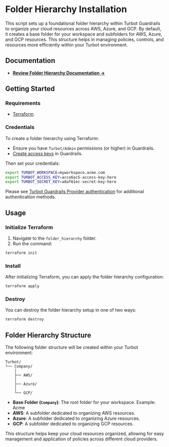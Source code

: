 # Folder Hierarchy Installation

This script sets up a foundational folder hierarchy within Turbot Guardrails to organize your cloud resources across AWS, Azure, and GCP. By default, it creates a base folder for your workspace and subfolders for AWS, Azure, and GCP resources. This structure helps in managing policies, controls, and resources more efficiently within your Turbot environment.

## Documentation

- **[Review Folder Hierarchy Documentation →](https://turbot.com/guardrails/docs/concepts/resources/hierarchy)**

## Getting Started

### Requirements

- [Terraform](https://developer.hashicorp.com/terraform/install)

### Credentials

To create a folder hierarchy using Terraform:

- Ensure you have `Turbot/Admin` permissions (or higher) in Guardrails.
- [Create access keys](https://turbot.com/guardrails/docs/guides/iam/access-keys#generate-a-new-guardrails-api-access-key) in Guardrails.

Then set your credentials:

```sh
export TURBOT_WORKSPACE=myworkspace.acme.com
export TURBOT_ACCESS_KEY=acce6ac5-access-key-here
export TURBOT_SECRET_KEY=a8af61ec-secret-key-here
```

Please see [Turbot Guardrails Provider authentication](https://registry.terraform.io/providers/turbot/turbot/latest/docs#authentication) for additional authentication methods.

## Usage

### Initialize Terraform

1. Navigate to the `folder_hierarchy` folder.
2. Run the command:

```sh
terraform init
```

### Install

After initializing Terraform, you can apply the folder hierarchy configuration:

```sh
terraform apply
```

### Destroy

You can destroy the folder hierarchy setup in one of two ways:

```sh
terraform destroy
```

## Folder Hierarchy Structure

The following folder structure will be created within your Turbot environment:

```
Turbot/
└── Company/
    │  
    ├── AWS/
    │   
    ├── Azure/
    │   
    └── GCP/
```

- **Base Folder (`Company`)**: The root folder for your workspace. Example: Acme
- **AWS**: A subfolder dedicated to organizing AWS resources.
- **Azure**: A subfolder dedicated to organizing Azure resources.
- **GCP**: A subfolder dedicated to organizing GCP resources.

This structure helps keep your cloud resources organized, allowing for easy management and application of policies across different cloud providers.
